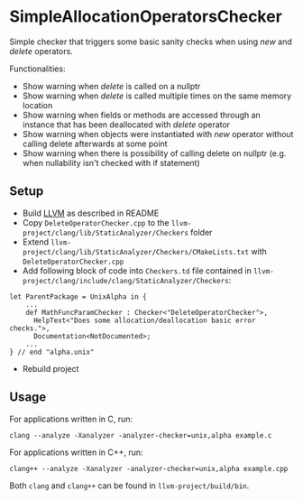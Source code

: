 # SimpleAllocationOperatorsChecker
Simple checker that triggers some basic sanity checks when using <i> new </i> and <i> delete </i> operators.

Functionalities:
  - Show warning when <i> delete </i> is called on a nullptr
  - Show warning when <i> delete </i> is called multiple times on the same memory location
  - Show warning when fields or methods are accessed through an instance that has been deallocated with <i> delete </i> operator
  - Show warning when objects were instantiated with <i> new </i> operator without calling delete afterwards at some point
  - Show warning when there is possibility of calling delete on nullptr (e.g. when nullability isn't checked with if statement)

## Setup
- Build [LLVM](https://github.com/llvm/llvm-project) as described in README
- Copy `DeleteOperatorChecker.cpp` to the `llvm-project/clang/lib/StaticAnalyzer/Checkers` folder
- Extend `llvm-project/clang/lib/StaticAnalyzer/Checkers/CMakeLists.txt` with `DeleteOperatorChecker.cpp`
- Add following block of code into `Checkers.td` file contained in `llvm-project/clang/include/clang/StaticAnalyzer/Checkers`: 
```
let ParentPackage = UnixAlpha in {
    ...
    def MathFuncParamChecker : Checker<"DeleteOperatorChecker">,  
      HelpText<"Does some allocation/deallocation basic error checks.">,  
      Documentation<NotDocumented>;
    ...
} // end "alpha.unix" 
```
- Rebuild project

## Usage
For applications written in C, run:

```
clang --analyze -Xanalyzer -analyzer-checker=unix,alpha example.c
```
For applications written in C++, run:
```
clang++ --analyze -Xanalyzer -analyzer-checker=unix,alpha example.cpp
```
Both `clang` and `clang++` can be found in `llvm-project/build/bin`.
